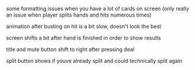 some formatting issues when you have a lot of cards on screen (only really an issue when player splits hands and hits numerous times)

animation after busting on hit is a bit slow, doesn't look the best

screen shifts a bit after hand is finished in order to show results

title and mute button shift to right after pressing deal

split button shows if youve already split and could technically split again